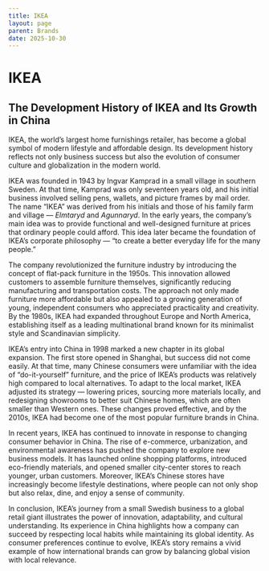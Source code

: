 ```yaml
---
title: IKEA
layout: page
parent: Brands
date: 2025-10-30
---
```

# IKEA

## The Development History of IKEA and Its Growth in China

IKEA, the world’s largest home furnishings retailer, has become a global symbol of modern lifestyle and affordable design. Its development history reflects not only business success but also the evolution of consumer culture and globalization in the modern world.

IKEA was founded in 1943 by Ingvar Kamprad in a small village in southern Sweden. At that time, Kamprad was only seventeen years old, and his initial business involved selling pens, wallets, and picture frames by mail order. The name “IKEA” was derived from his initials and those of his family farm and village — _Elmtaryd_ and _Agunnaryd_. In the early years, the company’s main idea was to provide functional and well-designed furniture at prices that ordinary people could afford. This idea later became the foundation of IKEA’s corporate philosophy — “to create a better everyday life for the many people.”

The company revolutionized the furniture industry by introducing the concept of flat-pack furniture in the 1950s. This innovation allowed customers to assemble furniture themselves, significantly reducing manufacturing and transportation costs. The approach not only made furniture more affordable but also appealed to a growing generation of young, independent consumers who appreciated practicality and creativity. By the 1980s, IKEA had expanded throughout Europe and North America, establishing itself as a leading multinational brand known for its minimalist style and Scandinavian simplicity.

IKEA’s entry into China in 1998 marked a new chapter in its global expansion. The first store opened in Shanghai, but success did not come easily. At that time, many Chinese consumers were unfamiliar with the idea of “do-it-yourself” furniture, and the price of IKEA’s products was relatively high compared to local alternatives. To adapt to the local market, IKEA adjusted its strategy — lowering prices, sourcing more materials locally, and redesigning showrooms to better suit Chinese homes, which are often smaller than Western ones. These changes proved effective, and by the 2010s, IKEA had become one of the most popular furniture brands in China.

In recent years, IKEA has continued to innovate in response to changing consumer behavior in China. The rise of e-commerce, urbanization, and environmental awareness has pushed the company to explore new business models. It has launched online shopping platforms, introduced eco-friendly materials, and opened smaller city-center stores to reach younger, urban customers. Moreover, IKEA’s Chinese stores have increasingly become lifestyle destinations, where people can not only shop but also relax, dine, and enjoy a sense of community.

In conclusion, IKEA’s journey from a small Swedish business to a global retail giant illustrates the power of innovation, adaptability, and cultural understanding. Its experience in China highlights how a company can succeed by respecting local habits while maintaining its global identity. As consumer preferences continue to evolve, IKEA’s story remains a vivid example of how international brands can grow by balancing global vision with local relevance.